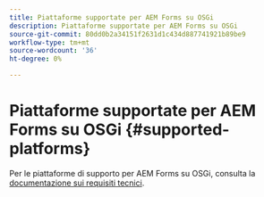 ```yaml
---
title: Piattaforme supportate per AEM Forms su OSGi
description: Piattaforme supportate per AEM Forms su OSGi
source-git-commit: 80dd0b2a34151f2631d1c434d887741921b89be9
workflow-type: tm+mt
source-wordcount: '36'
ht-degree: 0%

---
```



# Piattaforme supportate per AEM Forms su OSGi {#supported-platforms}

Per le piattaforme di supporto per AEM Forms su OSGi, consulta la [documentazione sui requisiti tecnici](/help/sites-deploying/technical-requirements.md).
